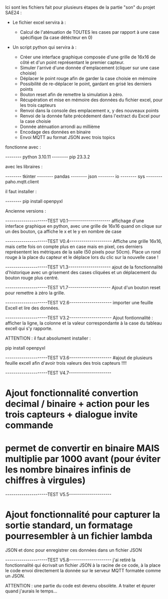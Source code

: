 Ici sont les fichiers fait pour plusieurs étapes de la partie "son" du projet SAE24 :

- Le fichier excel servira à :
	- Calcul de l'aténuation de TOUTES les cases par rapport à une case spécifique (la case détécteur en 0)
	
- Un script python qui servira à :
	- Créer une interface graphique composée d'une grille de 16x16 de côté et d'un
	point représentant le premier capteur.
	- Simuler l'arrivé d'une donnée d'emplacement (cliquer sur une case choisie)
	- Déplacer le point rouge afin de garder la case choisie en mémoire
	- Possibilité de re-déplacer le point, gardant en grisé les derniers points
	- Bouton reset afin de remettre la simulation à zéro.
	- Récupération et mise en mémoire des données du fichier excel, pour les trois capteurs
	- Renvoi dans la console des emplacement x, y des nouveaux points
	- Renvoi de la donnée faite précédement dans l'extract du Excel pour la case choisie
	- Donnée aténuation arrondi au millième
	- Encodage des données en binaire
	- Envoi MQTT au format JSON avec trois topics


fonctionne avec :

-------- python 3.10.11
-------- pip 23.3.2

avec les libraires :

-------- tkinter
-------- pandas 
-------- json
-------- io
-------- sys
-------- paho.mqtt.client

il faut installer :

-------- pip install openpyxl



Ancienne versions :

---------------------TEST V0.1---------------------
affichage d'une interface graphique en python, avec une grille de 16x16
quand on clique sur un des bouton, ça affiche le x et le y en nombre de case

---------------------TEST V0.4---------------------
Affiche une grille 16x16, mais cette fois on compte plus en case mais en pixel,
ces derniers représentent les métriques de la salle (50 pixels pour 50cm).
Place un rond rouge à la place du capteur et le déplace lors du clic sur la
nouvelle case !

---------------------TEST V1.3---------------------
ajout de la fonctionnalité d'historique avec un grisement des cases cliquées et
un déplacement du bouton rouge plus centré.

---------------------TEST V1.7---------------------
Ajout d'un bouton reset pour remettre à zéro la grille.

---------------------TEST V2.6---------------------
importer une feuille Excell et lire des données.

---------------------TEST V3.2---------------------
Ajout fontionnalité : afficher la ligne, la colonne et la valeur correspondante
à la case du tableau excell qui s'y rapporte.

ATTENTION : il faut absolument installer :

pip install openpyxl

---------------------TEST V3.6---------------------
#ajout de plusieurs feuille excell afin d'avoir trois valeurs des trois capteurs !!!!

---------------------TEST V4.7---------------------
# Ajout fonctionnalité convertion decimal / binaire + action pour les trois capteurs + dialogue invite commande

# permet de convertir en binaire MAIS multiplie par 1000 avant (pour éviter les nombre binaires infinis de chiffres à virgules)

---------------------TEST V5.5---------------------
# Ajout fonctionnalité pour capturer la sortie standard, un formatage pourresembler à un fichier lambda
JSON et donc pour enregistrer ces données dans un fichier JSON

---------------------TEST V5.8---------------------
j'ai retiré la fonctionnalité qui écrivait un fichier JSON à la racine de ce code, à la place
le code envoi directement la donnée sur le serveur MQTT formatée comme un JSON.

ATTENTION : une partie du code est devenu obsolète. A traiter et épurer quand j'aurais le temps...


